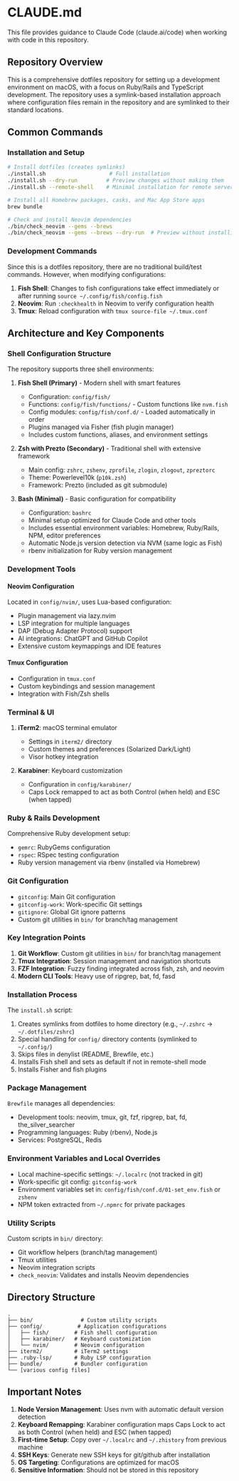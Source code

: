 # CLAUDE.md

This file provides guidance to Claude Code (claude.ai/code) when working with code in this repository.

## Repository Overview

This is a comprehensive dotfiles repository for setting up a development environment on macOS, with a focus on Ruby/Rails and TypeScript development. The repository uses a symlink-based installation approach where configuration files remain in the repository and are symlinked to their standard locations.

## Common Commands

### Installation and Setup
```bash
# Install dotfiles (creates symlinks)
./install.sh                    # Full installation
./install.sh --dry-run         # Preview changes without making them
./install.sh --remote-shell    # Minimal installation for remote servers

# Install all Homebrew packages, casks, and Mac App Store apps
brew bundle

# Check and install Neovim dependencies
./bin/check_neovim --gems --brews
./bin/check_neovim --gems --brews --dry-run  # Preview without installing
```

### Development Commands
Since this is a dotfiles repository, there are no traditional build/test commands. However, when modifying configurations:

1. **Fish Shell**: Changes to fish configurations take effect immediately or after running `source ~/.config/fish/config.fish`
2. **Neovim**: Run `:checkhealth` in Neovim to verify configuration health
3. **Tmux**: Reload configuration with `tmux source-file ~/.tmux.conf`

## Architecture and Key Components

### Shell Configuration Structure
The repository supports three shell environments:

1. **Fish Shell (Primary)** - Modern shell with smart features
   - Configuration: `config/fish/`
   - Functions: `config/fish/functions/` - Custom functions like `nvm.fish`
   - Config modules: `config/fish/conf.d/` - Loaded automatically in order
   - Plugins managed via Fisher (fish plugin manager)
   - Includes custom functions, aliases, and environment settings

2. **Zsh with Prezto (Secondary)** - Traditional shell with extensive framework
   - Main config: `zshrc`, `zshenv`, `zprofile`, `zlogin`, `zlogout`, `zpreztorc`
   - Theme: Powerlevel10k (`p10k.zsh`)
   - Framework: Prezto (included as git submodule)

3. **Bash (Minimal)** - Basic configuration for compatibility
   - Configuration: `bashrc`
   - Minimal setup optimized for Claude Code and other tools
   - Includes essential environment variables: Homebrew, Ruby/Rails, NPM, editor preferences
   - Automatic Node.js version detection via NVM (same logic as Fish)
   - rbenv initialization for Ruby version management

### Development Tools

#### Neovim Configuration
Located in `config/nvim/`, uses Lua-based configuration:
- Plugin management via lazy.nvim
- LSP integration for multiple languages
- DAP (Debug Adapter Protocol) support
- AI integrations: ChatGPT and GitHub Copilot
- Extensive custom keymappings and IDE features

#### Tmux Configuration
- Configuration in `tmux.conf`
- Custom keybindings and session management
- Integration with Fish/Zsh shells

### Terminal & UI

1. **iTerm2**: macOS terminal emulator
   - Settings in `iterm2/` directory
   - Custom themes and preferences (Solarized Dark/Light)
   - Visor hotkey integration

2. **Karabiner**: Keyboard customization
   - Configuration in `config/karabiner/`
   - Caps Lock remapped to act as both Control (when held) and ESC (when tapped)

### Ruby & Rails Development
Comprehensive Ruby development setup:
- `gemrc`: RubyGems configuration
- `rspec`: RSpec testing configuration
- Ruby version management via rbenv (installed via Homebrew)

### Git Configuration
- `gitconfig`: Main Git configuration
- `gitconfig-work`: Work-specific Git settings
- `gitignore`: Global Git ignore patterns
- Custom git utilities in `bin/` for branch/tag management

### Key Integration Points
1. **Git Workflow**: Custom git utilities in `bin/` for branch/tag management
2. **Tmux Integration**: Session management and navigation shortcuts
3. **FZF Integration**: Fuzzy finding integrated across fish, zsh, and neovim
4. **Modern CLI Tools**: Heavy use of ripgrep, bat, fd, fasd

### Installation Process
The `install.sh` script:
1. Creates symlinks from dotfiles to home directory (e.g., `~/.zshrc` → `~/.dotfiles/zshrc`)
2. Special handling for `config/` directory contents (symlinked to `~/.config/`)
3. Skips files in denylist (README, Brewfile, etc.)
4. Installs Fish shell and sets as default if not in remote-shell mode
5. Installs Fisher and fish plugins

### Package Management
`Brewfile` manages all dependencies:
- Development tools: neovim, tmux, git, fzf, ripgrep, bat, fd, the_silver_searcher
- Programming languages: Ruby (rbenv), Node.js
- Services: PostgreSQL, Redis

### Environment Variables and Local Overrides
- Local machine-specific settings: `~/.localrc` (not tracked in git)
- Work-specific git config: `gitconfig-work`
- Environment variables set in: `config/fish/conf.d/01-set_env.fish` or `zshenv`
- NPM token extracted from `~/.npmrc` for private packages

### Utility Scripts
Custom scripts in `bin/` directory:
- Git workflow helpers (branch/tag management)
- Tmux utilities
- Neovim integration scripts
- `check_neovim`: Validates and installs Neovim dependencies

## Directory Structure
```
.
├── bin/               # Custom utility scripts
├── config/           # Application configurations
│   ├── fish/        # Fish shell configuration
│   ├── karabiner/   # Keyboard customization
│   └── nvim/        # Neovim configuration
├── iterm2/          # iTerm2 settings
├── .ruby-lsp/       # Ruby LSP configuration
├── bundle/          # Bundler configuration
└── [various config files]
```

## Important Notes

1. **Node Version Management**: Uses nvm with automatic default version detection
2. **Keyboard Remapping**: Karabiner configuration maps Caps Lock to act as both Control (when held) and ESC (when tapped)
3. **First-time Setup**: Copy over `~/.localrc` and `~/.zhistory` from previous machine
4. **SSH Keys**: Generate new SSH keys for git/github after installation
5. **OS Targeting**: Configurations are optimized for macOS
6. **Sensitive Information**: Should not be stored in this repository
